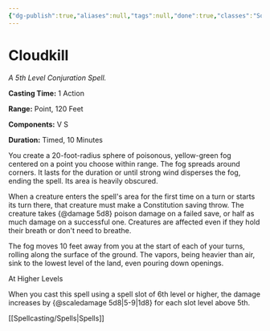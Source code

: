 ```yaml
---
{"dg-publish":true,"aliases":null,"tags":null,"done":true,"classes":"Sorcerer, Wizard,","spellLevel":5,"school":"Conjuration","source":"PHB","permalink":"/spells/cloudkill/","dgHomeLink":false,"dgPassFrontmatter":true}
---
```


# Cloudkill
*A 5th Level Conjuration Spell.*

**Casting Time:** 1 Action

**Range:** Point, 120 Feet

**Components:** V S 

**Duration:** Timed, 10 Minutes

You create a 20-foot-radius sphere of poisonous, yellow-green fog centered on a point you choose within range. The fog spreads around corners. It lasts for the duration or until strong wind disperses the fog, ending the spell. Its area is heavily obscured.



When a creature enters the spell's area for the first time on a turn or starts its turn there, that creature must make a Constitution saving throw. The creature takes {@damage 5d8} poison damage on a failed save, or half as much damage on a successful one. Creatures are affected even if they hold their breath or don't need to breathe.



The fog moves 10 feet away from you at the start of each of your turns, rolling along the surface of the ground. The vapors, being heavier than air, sink to the lowest level of the land, even pouring down openings.

At Higher Levels

When you cast this spell using a spell slot of 6th level or higher, the damage increases by {@scaledamage 5d8|5-9|1d8} for each slot level above 5th.

[[Spellcasting/Spells|Spells]]